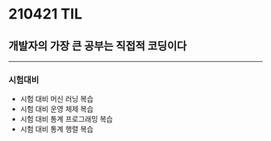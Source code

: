 # 210421 TIL
## 개발자의 가장 큰 공부는 직접적 코딩이다
---------------
### 시험대비
  * 시험 대비 머신 러닝 복습
  * 시험 대비 운영 체제 복습
  * 시험 대비 통계 프로그래밍 복습
  * 시험 대비 통계 행렬 복습
